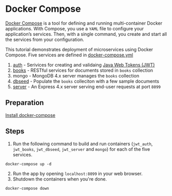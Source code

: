 # Docker Compose
[Docker Compose](https://docs.docker.com/compose/) is a tool for defining and running multi-container Docker applications. With Compose, you use a `YAML` file to configure your application’s services. Then, with a single command, you create and start all the services from your configuration.

This tutorial demonstrates deployment of microservices using Docker Compose.  Five services are defined in [docker-compose.yml](docker-compose.yml)
1. [auth](auth/) - Serivices for creating and validaing [Java Web Tokens (JWT)](https://jwt.io)
1. [books](books/) - RESTful services for documents stored in `books` collection
1. mongo - MongoDB 4.x server manages the `books` collection
1. [dbseed](dbseed/) - Populate the `books` colleciton with a few sample documents
1. [server](server/) - An Express 4.x server serving end-user requests at port `8099`

## Preparation
[Install docker-compose](https://docs.docker.com/compose/install/)

## Steps
1. Run the following command to build and run containers (`jwt_auth`, `jwt_books`, `jwt_dbseed`, `jwt_server` and `mongo`) for each of the five services.
```
docker-compose up -d
```
2. Run the app by opening `localhost:8099` in your web browser.
3. Shutdown the containers when you're done.
```
docker-compose down
```